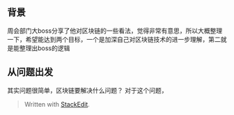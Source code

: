 
## 背景
周会部门大boss分享了他对区块链的一些看法，觉得非常有意思，所以大概整理一下，希望能达到两个目标，一个是加深自己对区块链技术的进一步理解，第二就是能整理出boss的逻辑

## 从问题出发
其实问题很简单，区块链要解决什么问题？
对于这个问题，

> Written with [StackEdit](https://stackedit.io/).
<!--stackedit_data:
eyJoaXN0b3J5IjpbLTI4MzczMTIxOV19
-->